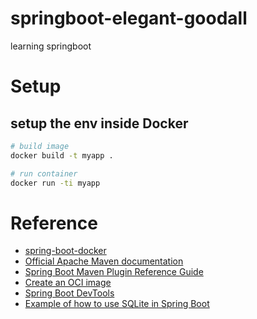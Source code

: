 # springboot-elegant-goodall
learning springboot

# Setup

## setup the env inside Docker
```sh
# build image
docker build -t myapp .

# run container
docker run -ti myapp
```


# Reference

* [spring-boot-docker](https://spring.io/guides/topicals/spring-boot-docker/)
* [Official Apache Maven documentation](https://maven.apache.org/guides/index.html)
* [Spring Boot Maven Plugin Reference Guide](https://docs.spring.io/spring-boot/docs/3.2.0/maven-plugin/reference/html/)
* [Create an OCI image](https://docs.spring.io/spring-boot/docs/3.2.0/maven-plugin/reference/html/#build-image)
* [Spring Boot DevTools](https://docs.spring.io/spring-boot/docs/3.2.0/reference/htmlsingle/index.html#using.devtools)
* [Example of how to use SQLite in Spring Boot](https://github.com/ichromanrd/springboot-sqlite)

